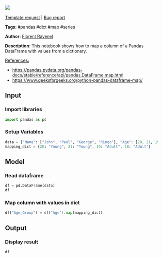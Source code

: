 <a href="https://app.naas.ai/user-redirect/naas/downloader?url=https://raw.githubusercontent.com/jupyter-naas/awesome-notebooks/master/Pandas/Pandas_Map_column_with_values_in_dict.ipynb" target="_parent"><img src="https://naasai-public.s3.eu-west-3.amazonaws.com/open_in_naas.svg"/></a><br><br><a href="https://github.com/jupyter-naas/awesome-notebooks/issues/new?assignees=&labels=&template=template-request.md&title=Tool+-+Action+of+the+notebook+">Template request</a> | <a href="https://github.com/jupyter-naas/awesome-notebooks/issues/new?assignees=&labels=bug&template=bug_report.md&title=Pandas+-+Map+column+with+values+in+dict:+Error+short+description">Bug report</a>

**Tags:** #pandas #dict #map #series

**Author:** [Florent Ravenel](https://www.linkedin.com/in/florent-ravenel/)

**Description:** This notebook shows how to map a column of a Pandas DataFrame with values from a dictionary.

<u>References:</u>
- https://pandas.pydata.org/pandas-docs/stable/reference/api/pandas.DataFrame.map.html
- https://www.geeksforgeeks.org/python-pandas-dataframe-map/

## Input

### Import libraries


```python
import pandas as pd
```

### Setup Variables


```python
data = {"Name": ["John", "Paul", "George", "Ringo"], "Age": [20, 21, 19, 18]}
mapping_dict = {20: "Young", 21: "Young", 19: "Adult", 18: "Adult"}
```

## Model

### Read dataframe


```python
df = pd.DataFrame(data)
df
```

### Map column with values in dict


```python
df["Age_Group"] = df["Age"].map(mapping_dict)
```

## Output

### Display result


```python
df
```
